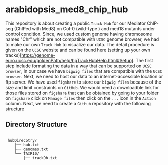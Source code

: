# arabidopsis_med8_chip_hub
This repository is about creating a public ```Track Hub``` for our Mediator ChIP-seq (ChIPed with Med8) on Col-0 (wild-type ) and med18 mutants under control condition. 
Since, we used custom genome having chromosome names "Chr" which are not compatible with ```UCSC``` genome browser, we had to make our own ```Track Hub``` to visualize 
our data. The detail procedure is given on the ```UCSC``` website and can be found here (setting up your own tracks)[https://genome-euro.ucsc.edu/goldenPath/help/hgTrackHubHelp.html#Setup].
The first step include formating the data in a way that can be supported on ```UCSC browser```, In our case we have ```bigwig files``` that are compatible with the ```UCSC browser```. 
Next, we need to host our data to an internet-accessible location or ftp server. We have used ```figshare``` to store our ```bigwig files``` because of the size and limit constraints on ```GitHub```. We would need a downloadble link for those files stored on ```figshare``` that can be obtained by going to your folder on ```figshare``` click on ```Manage files``` then click on the ```...``` icon in the ```Action``` column. 
Next, we need to create a ```GitHub``` repository with the following structure 
## Directory Structure

```plaintext
                        
 hubDirecotry/               
    ├── hub.txt         
    ├── genomes.txt
    └── TAIR10/           
        ├── trackDb.txt   
